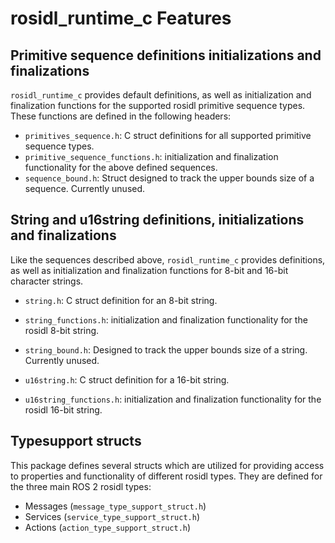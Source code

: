 # rosidl_runtime_c Features

## Primitive sequence definitions initializations and finalizations

`rosidl_runtime_c` provides default definitions, as well as initialization and finalization functions for the supported rosidl primitive sequence types.
These functions are defined in the following headers:

* `primitives_sequence.h`: C struct definitions for all supported primitive sequence types.
* `primitive_sequence_functions.h`: initialization and finalization functionality for the above defined sequences.
* `sequence_bound.h`: Struct designed to track the upper bounds size of a sequence. Currently unused.

## String and u16string definitions, initializations and finalizations

Like the sequences described above, `rosidl_runtime_c` provides definitions, as well as initialization and finalization functions for 8-bit and 16-bit character strings.

* `string.h`: C struct definition for an 8-bit string.
* `string_functions.h`: initialization and finalization functionality for the rosidl 8-bit string.
* `string_bound.h`: Designed to track the upper bounds size of a string. Currently unused.

* `u16string.h`: C struct definition for a 16-bit string.
* `u16string_functions.h`: initialization and finalization functionality for the rosidl 16-bit string.

## Typesupport structs

This package defines several structs which are utilized for providing access to properties and functionality of different rosidl types.
They are defined for the three main ROS 2 rosidl types:
* Messages (`message_type_support_struct.h`)
* Services (`service_type_support_struct.h`)
* Actions (`action_type_support_struct.h`)
